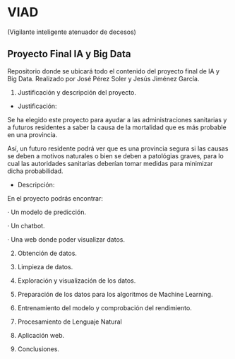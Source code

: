 # VIAD 

(Vigilante inteligente atenuador de decesos)

## Proyecto Final IA y Big Data
Repositorio donde se ubicará todo el contenido del proyecto final de IA y Big Data. Realizado por José Pérez Soler y Jesús Jiménez García.

1. Justificación y descripción del proyecto.

- Justificación:

Se ha elegido este proyecto para ayudar a las administraciones sanitarias y a futuros residentes a saber la causa de la mortalidad que es más probable en una provincia.

Así, un futuro residente podrá ver que es una provincia segura si las causas se deben a motivos naturales o bien se deben a patológias graves, para lo cual las autoridades sanitarias deberían tomar medidas para minimizar dicha probabilidad.

- Descripción:

En el proyecto podrás encontrar:

  · Un modelo de predicción.
  
  · Un chatbot.
  
  · Una web donde poder visualizar datos.

2. Obtención de datos. 

3. Limpieza de datos.

4. Exploración y visualización de los datos.

5. Preparación de los datos para los algoritmos de Machine Learning.

6. Entrenamiento del modelo y comprobación del rendimiento. 

7. Procesamiento de Lenguaje Natural

8. Aplicación web.

9. Conclusiones.
